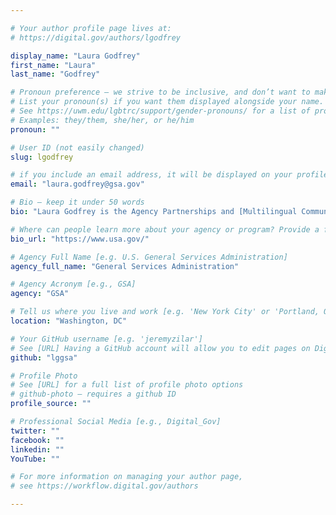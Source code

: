 ```yaml
---

# Your author profile page lives at:
# https://digital.gov/authors/lgodfrey

display_name: "Laura Godfrey"
first_name: "Laura"
last_name: "Godfrey"

# Pronoun preference — we strive to be inclusive, and don’t want to make assumptions on a person’s first name (be it a gender-neutral name, or is one more common in languages other than English). Learn more http://www.MyPronouns.org
# List your pronoun(s) if you want them displayed alongside your name. Leave it blank and we'll use just your name.
# See https://uwm.edu/lgbtrc/support/gender-pronouns/ for a list of pronouns
# Examples: they/them, she/her, or he/him
pronoun: ""

# User ID (not easily changed)
slug: lgodfrey

# if you include an email address, it will be displayed on your profile page
email: "laura.godfrey@gsa.gov"

# Bio — keep it under 50 words
bio: "Laura Godfrey is the Agency Partnerships and [Multilingual Community of Practice](https://digital.gov/communities/multilingual/) lead in [USAGov](https://www.usa.gov/), part of the [Technology Transformation Services](https://www.gsa.gov/tts) here at [GSA](https://www.gsa.gov/) with close to 20 years of experience in the digital space. Prior to working for the U.S. government, she worked for the private and international sectors. Laura has a B.A. in communications from the University of Maryland, advanced classical music studies at the Conservatorio de M&amp;#218;sica Gilardo Gilardi in Buenos Aires, Argentina, and is a member of the North American Academy of the Spanish Language."

# Where can people learn more about your agency or program? Provide a full URL [e.g. 'https://www.example.gov/']
bio_url: "https://www.usa.gov/"

# Agency Full Name [e.g. U.S. General Services Administration]
agency_full_name: "General Services Administration"

# Agency Acronym [e.g., GSA]
agency: "GSA"

# Tell us where you live and work [e.g. 'New York City' or 'Portland, OR']
location: "Washington, DC"

# Your GitHub username [e.g. 'jeremyzilar']
# See [URL] Having a GitHub account will allow you to edit pages on DigitalGov. The image used in your GitHub account can also be used to populate your digital.gov profile photo.
github: "lggsa"

# Profile Photo
# See [URL] for a full list of profile photo options
# github-photo — requires a github ID
profile_source: ""

# Professional Social Media [e.g., Digital_Gov]
twitter: ""
facebook: ""
linkedin: ""
YouTube: ""

# For more information on managing your author page,
# see https://workflow.digital.gov/authors

---
```

